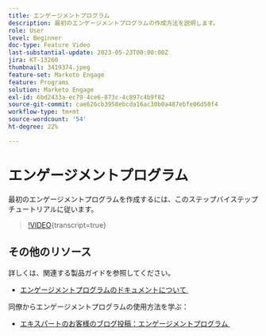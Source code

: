 ```yaml
---
title: エンゲージメントプログラム
description: 最初のエンゲージメントプログラムの作成方法を説明します。
role: User
level: Beginner
doc-type: Feature Video
last-substantial-update: 2023-05-23T00:00:00Z
jira: KT-13260
thumbnail: 3419374.jpeg
feature-set: Marketo Engage
feature: Programs
solution: Marketo Engage
exl-id: 6bd2433a-ec79-4ce6-873c-4c897c4b9f82
source-git-commit: cae626cb3958ebcda16ac30b0a487ebfe06d50f4
workflow-type: tm+mt
source-wordcount: '54'
ht-degree: 22%

---
```


# エンゲージメントプログラム

最初のエンゲージメントプログラムを作成するには、このステップバイステップチュートリアルに従います。

>[!VIDEO](https://video.tv.adobe.com/v/3419374/?learn=on){transcript=true}

## その他のリソース

詳しくは、関連する製品ガイドを参照してください。

* [&#x200B; エンゲージメントプログラムのドキュメントについて &#x200B;](https://experienceleague.adobe.com/docs/marketo/using/product-docs/email-marketing/drip-nurturing/creating-an-engagement-program/understanding-engagement-programs.html?lang=en)

同僚からエンゲージメントプログラムの使用方法を学ぶ：

* [&#x200B; エキスパートのお客様のブログ投稿：エンゲージメントプログラム &#x200B;](https://nation.marketo.com/t5/product-blogs/marketo-success-series-engagement-programs/ba-p/301712)
